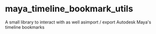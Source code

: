 # maya_timeline_bookmark_utils
A small library to interact with as well asimport / export Autodesk Maya's timeline bookmarks
